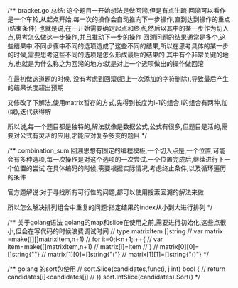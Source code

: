 /**
bracket.go
总结:
这个题目一开始想法是做回溯,但是有点生疏
回溯可以看作是一个车轮,从起点开始,每一次的操作会自动推向下一步操作,直到达到操作的重点(结束条件)
也就是说,在一开始需要确定起点和终点,然后以其中的某一步作为切入点,思考怎么做这一步操作,并且推动下一步的操作
回溯问题的结果通常是多个,这些结果中,不同步骤中不同的选项造成了这些不同的结果,所以在思考具体的某一步的时候,需要思考这些不同的选项是怎么形成最后的结果的
其中有个非常关键的地方,也就是为什么称之为回溯的地方:就是对上一个选项做出的操作做回滚

在最初做这道题的时候, 没有考虑到回滚(把上一次添加的字符删除),导致最后产生的结果长度超出预期

又修改了下解法,使用matrix暂存的方式,先得到长度为i-1的组合,i的组合有两种,加(或),迭代获得解

所以说,每一个题目都是独特的,解法就像是数据公式,公式有很多,但题目是活的,需要对公式有灵活的应用,才能应对复杂多变的题目
*/

/**
combination_sum
回溯思想有固定的编程模板,一个切入点是,一个位置,可能会有多种选项,每一次操作是对这个选项的一次尝试.一个位置完成后,继续进行下一个位置的尝试
在具体编码的时候,需要根据实际情况,考虑终止条件,以及循环遍历的条件

官方题解说:对于寻找所有可行性的问题,都可以使用搜索回溯的解法来做

所以怎么解决排列组合中重复的问题:指定结果的index从小到大进行排列
*/

/**
关于golang语法
golang的map和slice在使用之前,需要进行初始化,这些点很小,但会在写代码的时候浪费调试时间
    // type matrixItem []string
    // var matrix =make([][]matrixItem,n+1)
    // for i:=0;i<n+1;i++{
    //     var item=make([]matrixItem,n+1)
    //     matrix[i]=item
    // }
    // matrix[0][0]=[]string{""}
    // matrix[1][0]=[]string{"("}
    // matrix[1][1]=[]string{"()"}
*/

/**
golang 的sort包使用
	// sort.Slice(candidates,func(i, j int) bool {
	// 	return candidates[i]<candidates[j]
	// })
	sort.IntSlice(candidates).Sort()
*/